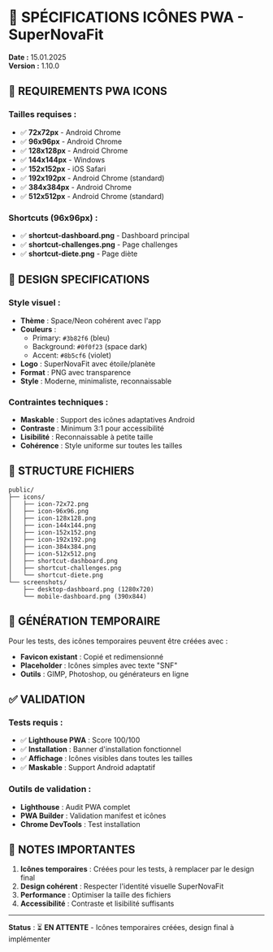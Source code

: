 # 🎨 SPÉCIFICATIONS ICÔNES PWA - SuperNovaFit

**Date :** 15.01.2025  
**Version :** 1.10.0

## 🎯 **REQUIREMENTS PWA ICONS**

### **Tailles requises :**

- ✅ **72x72px** - Android Chrome
- ✅ **96x96px** - Android Chrome
- ✅ **128x128px** - Android Chrome
- ✅ **144x144px** - Windows
- ✅ **152x152px** - iOS Safari
- ✅ **192x192px** - Android Chrome (standard)
- ✅ **384x384px** - Android Chrome
- ✅ **512x512px** - Android Chrome (standard)

### **Shortcuts (96x96px) :**

- ✅ **shortcut-dashboard.png** - Dashboard principal
- ✅ **shortcut-challenges.png** - Page challenges
- ✅ **shortcut-diete.png** - Page diète

## 🎨 **DESIGN SPECIFICATIONS**

### **Style visuel :**

- **Thème** : Space/Neon cohérent avec l'app
- **Couleurs** :
  - Primary: `#3b82f6` (bleu)
  - Background: `#0f0f23` (space dark)
  - Accent: `#8b5cf6` (violet)
- **Logo** : SuperNovaFit avec étoile/planète
- **Format** : PNG avec transparence
- **Style** : Moderne, minimaliste, reconnaissable

### **Contraintes techniques :**

- **Maskable** : Support des icônes adaptatives Android
- **Contraste** : Minimum 3:1 pour accessibilité
- **Lisibilité** : Reconnaissable à petite taille
- **Cohérence** : Style uniforme sur toutes les tailles

## 📁 **STRUCTURE FICHIERS**

```
public/
├── icons/
│   ├── icon-72x72.png
│   ├── icon-96x96.png
│   ├── icon-128x128.png
│   ├── icon-144x144.png
│   ├── icon-152x152.png
│   ├── icon-192x192.png
│   ├── icon-384x384.png
│   ├── icon-512x512.png
│   ├── shortcut-dashboard.png
│   ├── shortcut-challenges.png
│   └── shortcut-diete.png
└── screenshots/
    ├── desktop-dashboard.png (1280x720)
    └── mobile-dashboard.png (390x844)
```

## 🚀 **GÉNÉRATION TEMPORAIRE**

Pour les tests, des icônes temporaires peuvent être créées avec :

- **Favicon existant** : Copié et redimensionné
- **Placeholder** : Icônes simples avec texte "SNF"
- **Outils** : GIMP, Photoshop, ou générateurs en ligne

## ✅ **VALIDATION**

### **Tests requis :**

- ✅ **Lighthouse PWA** : Score 100/100
- ✅ **Installation** : Banner d'installation fonctionnel
- ✅ **Affichage** : Icônes visibles dans toutes les tailles
- ✅ **Maskable** : Support Android adaptatif

### **Outils de validation :**

- **Lighthouse** : Audit PWA complet
- **PWA Builder** : Validation manifest et icônes
- **Chrome DevTools** : Test installation

## 📝 **NOTES IMPORTANTES**

1. **Icônes temporaires** : Créées pour les tests, à remplacer par le design final
2. **Design cohérent** : Respecter l'identité visuelle SuperNovaFit
3. **Performance** : Optimiser la taille des fichiers
4. **Accessibilité** : Contraste et lisibilité suffisants

---

**Status** : ⏳ **EN ATTENTE** - Icônes temporaires créées, design final à implémenter
